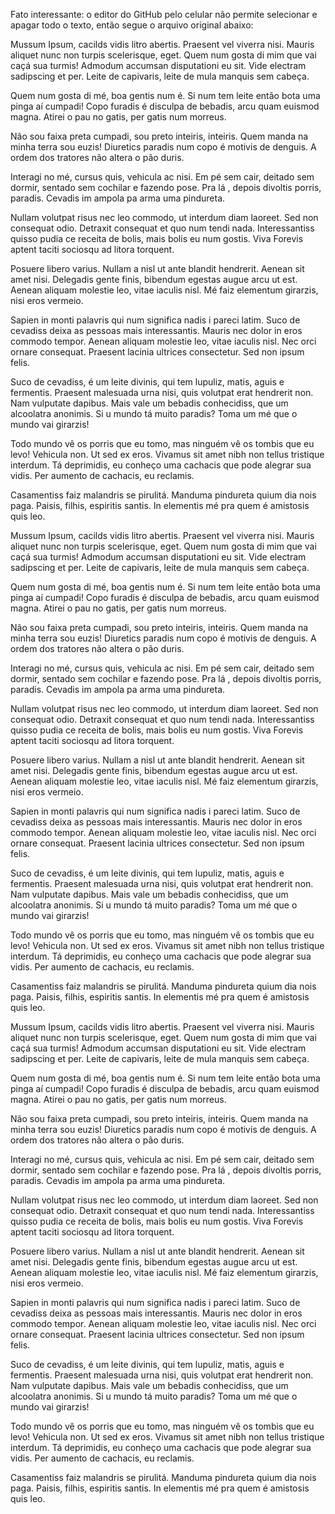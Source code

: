 Fato interessante: o editor do GitHub pelo celular não permite selecionar e apagar todo o texto, então segue o arquivo original abaixo: 

Mussum Ipsum, cacilds vidis litro abertis. Praesent vel viverra nisi. Mauris aliquet nunc non turpis scelerisque, eget. Quem num gosta di mim que vai caçá sua turmis! Admodum accumsan disputationi eu sit. Vide electram sadipscing et per. Leite de capivaris, leite de mula manquis sem cabeça.

Quem num gosta di mé, boa gentis num é. Si num tem leite então bota uma pinga aí cumpadi! Copo furadis é disculpa de bebadis, arcu quam euismod magna. Atirei o pau no gatis, per gatis num morreus.

Não sou faixa preta cumpadi, sou preto inteiris, inteiris. Quem manda na minha terra sou euzis! Diuretics paradis num copo é motivis de denguis. A ordem dos tratores não altera o pão duris.

Interagi no mé, cursus quis, vehicula ac nisi. Em pé sem cair, deitado sem dormir, sentado sem cochilar e fazendo pose. Pra lá , depois divoltis porris, paradis. Cevadis im ampola pa arma uma pindureta.

Nullam volutpat risus nec leo commodo, ut interdum diam laoreet. Sed non consequat odio. Detraxit consequat et quo num tendi nada. Interessantiss quisso pudia ce receita de bolis, mais bolis eu num gostis. Viva Forevis aptent taciti sociosqu ad litora torquent.

Posuere libero varius. Nullam a nisl ut ante blandit hendrerit. Aenean sit amet nisi. Delegadis gente finis, bibendum egestas augue arcu ut est. Aenean aliquam molestie leo, vitae iaculis nisl. Mé faiz elementum girarzis, nisi eros vermeio.

Sapien in monti palavris qui num significa nadis i pareci latim.  Suco de cevadiss deixa as pessoas mais interessantis. Mauris nec dolor in eros commodo tempor. Aenean aliquam molestie leo, vitae iaculis nisl. Nec orci ornare consequat. Praesent lacinia ultrices consectetur. Sed non ipsum felis.

Suco de cevadiss, é um leite divinis, qui tem lupuliz, matis, aguis e fermentis. Praesent malesuada urna nisi, quis volutpat erat hendrerit non. Nam vulputate dapibus. Mais vale um bebadis conhecidiss, que um alcoolatra anonimis. Si u mundo tá muito paradis? Toma um mé que o mundo vai girarzis!

Todo mundo vê os porris que eu tomo, mas ninguém vê os tombis que eu levo! Vehicula non. Ut sed ex eros. Vivamus sit amet nibh non tellus tristique interdum. Tá deprimidis, eu conheço uma cachacis que pode alegrar sua vidis. Per aumento de cachacis, eu reclamis.

Casamentiss faiz malandris se pirulitá. Manduma pindureta quium dia nois paga. Paisis, filhis, espiritis santis. In elementis mé pra quem é amistosis quis leo.

Mussum Ipsum, cacilds vidis litro abertis. Praesent vel viverra nisi. Mauris aliquet nunc non turpis scelerisque, eget. Quem num gosta di mim que vai caçá sua turmis! Admodum accumsan disputationi eu sit. Vide electram sadipscing et per. Leite de capivaris, leite de mula manquis sem cabeça.

Quem num gosta di mé, boa gentis num é. Si num tem leite então bota uma pinga aí cumpadi! Copo furadis é disculpa de bebadis, arcu quam euismod magna. Atirei o pau no gatis, per gatis num morreus.

Não sou faixa preta cumpadi, sou preto inteiris, inteiris. Quem manda na minha terra sou euzis! Diuretics paradis num copo é motivis de denguis. A ordem dos tratores não altera o pão duris.

Interagi no mé, cursus quis, vehicula ac nisi. Em pé sem cair, deitado sem dormir, sentado sem cochilar e fazendo pose. Pra lá , depois divoltis porris, paradis. Cevadis im ampola pa arma uma pindureta.

Nullam volutpat risus nec leo commodo, ut interdum diam laoreet. Sed non consequat odio. Detraxit consequat et quo num tendi nada. Interessantiss quisso pudia ce receita de bolis, mais bolis eu num gostis. Viva Forevis aptent taciti sociosqu ad litora torquent.

Posuere libero varius. Nullam a nisl ut ante blandit hendrerit. Aenean sit amet nisi. Delegadis gente finis, bibendum egestas augue arcu ut est. Aenean aliquam molestie leo, vitae iaculis nisl. Mé faiz elementum girarzis, nisi eros vermeio.

Sapien in monti palavris qui num significa nadis i pareci latim.  Suco de cevadiss deixa as pessoas mais interessantis. Mauris nec dolor in eros commodo tempor. Aenean aliquam molestie leo, vitae iaculis nisl. Nec orci ornare consequat. Praesent lacinia ultrices consectetur. Sed non ipsum felis.

Suco de cevadiss, é um leite divinis, qui tem lupuliz, matis, aguis e fermentis. Praesent malesuada urna nisi, quis volutpat erat hendrerit non. Nam vulputate dapibus. Mais vale um bebadis conhecidiss, que um alcoolatra anonimis. Si u mundo tá muito paradis? Toma um mé que o mundo vai girarzis!

Todo mundo vê os porris que eu tomo, mas ninguém vê os tombis que eu levo! Vehicula non. Ut sed ex eros. Vivamus sit amet nibh non tellus tristique interdum. Tá deprimidis, eu conheço uma cachacis que pode alegrar sua vidis. Per aumento de cachacis, eu reclamis.

Casamentiss faiz malandris se pirulitá. Manduma pindureta quium dia nois paga. Paisis, filhis, espiritis santis. In elementis mé pra quem é amistosis quis leo.

Mussum Ipsum, cacilds vidis litro abertis. Praesent vel viverra nisi. Mauris aliquet nunc non turpis scelerisque, eget. Quem num gosta di mim que vai caçá sua turmis! Admodum accumsan disputationi eu sit. Vide electram sadipscing et per. Leite de capivaris, leite de mula manquis sem cabeça.

Quem num gosta di mé, boa gentis num é. Si num tem leite então bota uma pinga aí cumpadi! Copo furadis é disculpa de bebadis, arcu quam euismod magna. Atirei o pau no gatis, per gatis num morreus.

Não sou faixa preta cumpadi, sou preto inteiris, inteiris. Quem manda na minha terra sou euzis! Diuretics paradis num copo é motivis de denguis. A ordem dos tratores não altera o pão duris.

Interagi no mé, cursus quis, vehicula ac nisi. Em pé sem cair, deitado sem dormir, sentado sem cochilar e fazendo pose. Pra lá , depois divoltis porris, paradis. Cevadis im ampola pa arma uma pindureta.

Nullam volutpat risus nec leo commodo, ut interdum diam laoreet. Sed non consequat odio. Detraxit consequat et quo num tendi nada. Interessantiss quisso pudia ce receita de bolis, mais bolis eu num gostis. Viva Forevis aptent taciti sociosqu ad litora torquent.

Posuere libero varius. Nullam a nisl ut ante blandit hendrerit. Aenean sit amet nisi. Delegadis gente finis, bibendum egestas augue arcu ut est. Aenean aliquam molestie leo, vitae iaculis nisl. Mé faiz elementum girarzis, nisi eros vermeio.

Sapien in monti palavris qui num significa nadis i pareci latim.  Suco de cevadiss deixa as pessoas mais interessantis. Mauris nec dolor in eros commodo tempor. Aenean aliquam molestie leo, vitae iaculis nisl. Nec orci ornare consequat. Praesent lacinia ultrices consectetur. Sed non ipsum felis.

Suco de cevadiss, é um leite divinis, qui tem lupuliz, matis, aguis e fermentis. Praesent malesuada urna nisi, quis volutpat erat hendrerit non. Nam vulputate dapibus. Mais vale um bebadis conhecidiss, que um alcoolatra anonimis. Si u mundo tá muito paradis? Toma um mé que o mundo vai girarzis!

Todo mundo vê os porris que eu tomo, mas ninguém vê os tombis que eu levo! Vehicula non. Ut sed ex eros. Vivamus sit amet nibh non tellus tristique interdum. Tá deprimidis, eu conheço uma cachacis que pode alegrar sua vidis. Per aumento de cachacis, eu reclamis.

Casamentiss faiz malandris se pirulitá. Manduma pindureta quium dia nois paga. Paisis, filhis, espiritis santis. In elementis mé pra quem é amistosis quis leo.
